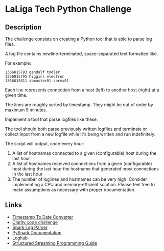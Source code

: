 # LaLiga Tech Python Challenge

## Description

The challenge consists on creating a Python tool that is able to parse log
files.

A log file contains newline-terminated, space-separated text formatted like.

For example:

```text
1366815793 gandalf tooler
1366815795 higgins electron
1366815811 sbmaster01 sbrma01
```

Each line represents connection from a host (left) to another host (right) at
a given time.

The lines are roughly sorted by timestamp. They might be out of order by
maximum 5 minutes.

Implement a tool that parse logfiles like these.

The tool should both parse previously written logfiles and terminate or collect
input from a new logfile while it's being written and run indefinitely.

The script will output, once every hour:

1. A list of hostnames connected to a given (configurable) host during the last
  hour
2. A list of hostnames received connections from a given (configurable) host
  during the last hour the hostname that generated most connections in the last
  hour
3. The number of loglines and hostnames can be very high. Consider implementing
  a CPU and memory-efficient solution. Please feel free to make assumptions as
  necessary with proper documentation.

## Links

- [Timestamp To Date Converter](https://timestamp.online/)
- [Clarity code challenge](https://aironman2k.wordpress.com/2021/04/23/clarity-code-challenge/)
- [Spark Log Parser](https://github.com/xiandong79/Spark-Log-Parser)
- [PySpark Documentation](https://spark.apache.org/docs/latest/api/python/index.html)
- [Loghub](https://github.com/logpai/loghub)
- [Structured Streaming Programming Guide](https://spark.apache.org/docs/latest/structured-streaming-programming-guide.html)